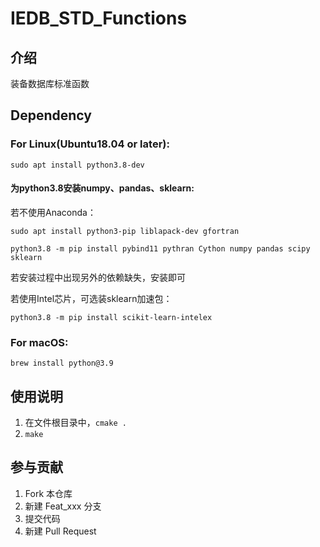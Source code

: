 # IEDB_STD_Functions

## 介绍
装备数据库标准函数

## Dependency
### For Linux(Ubuntu18.04 or later):
```sudo apt install python3.8-dev```

#### 为python3.8安装numpy、pandas、sklearn:
若不使用Anaconda：

```sudo apt install python3-pip liblapack-dev gfortran```

```python3.8 -m pip install pybind11 pythran Cython numpy pandas scipy sklearn```

若安装过程中出现另外的依赖缺失，安装即可

若使用Intel芯片，可选装sklearn加速包：

```python3.8 -m pip install scikit-learn-intelex```

### For macOS:
```brew install python@3.9```
## 使用说明

1.  在文件根目录中，```cmake .```
2.  ```make```

## 参与贡献

1.  Fork 本仓库
2.  新建 Feat_xxx 分支
3.  提交代码
4.  新建 Pull Request
